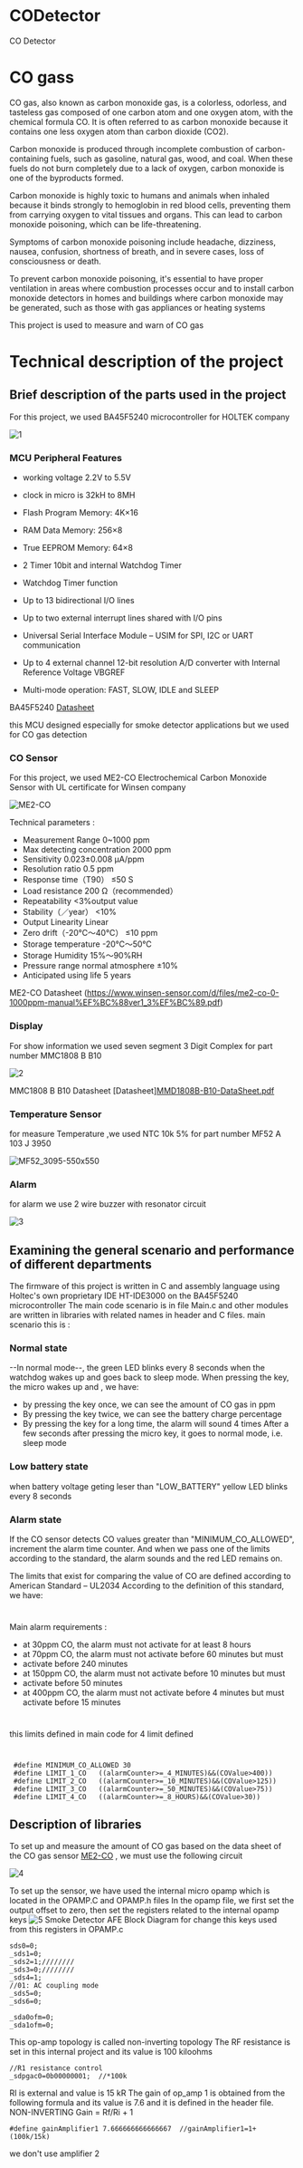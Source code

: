 # CODetector
CO Detector

# CO gass
CO gas, also known as carbon monoxide gas, is a colorless, odorless, and tasteless gas composed of one carbon atom and one oxygen atom, with the chemical formula CO. It is often referred to as carbon monoxide because it contains one less oxygen atom than carbon dioxide (CO2).

Carbon monoxide is produced through incomplete combustion of carbon-containing fuels, such as gasoline, natural gas, wood, and coal. When these fuels do not burn completely due to a lack of oxygen, carbon monoxide is one of the byproducts formed.

Carbon monoxide is highly toxic to humans and animals when inhaled because it binds strongly to hemoglobin in red blood cells, preventing them from carrying oxygen to vital tissues and organs. This can lead to carbon monoxide poisoning, which can be life-threatening. 

Symptoms of carbon monoxide poisoning include headache, dizziness, nausea, confusion, shortness of breath, and in severe cases, loss of consciousness or death.

To prevent carbon monoxide poisoning, it's essential to have proper ventilation in areas where combustion processes occur and to install carbon monoxide detectors in homes and buildings where carbon monoxide may be generated, such as those with gas appliances or heating systems

This project is used to measure and warn of CO gas

# Technical description of the project

## Brief description of the parts used in the project
For this project, we used BA45F5240 microcontroller for HOLTEK company

![1](https://github.com/Mohamadkhosravi/CODetector/assets/94738811/7303fa27-6e76-4fca-b92d-a3873ea8319e)

### MCU Peripheral Features
* working voltage 2.2V to 5.5V

* clock  in micro is 32kH to 8MH 

* Flash Program Memory: 4K×16

* RAM Data Memory: 256×8

* True EEPROM Memory: 64×8

* 2 Timer 10bit and internal Watchdog Timer

* Watchdog Timer function

* Up to 13 bidirectional I/O lines

* Up to two external interrupt lines shared with I/O pins

* Universal Serial Interface Module – USIM for SPI, I2C or UART communication

* Up to 4 external channel 12-bit resolution A/D converter with Internal Reference Voltage VBGREF
* Multi-mode operation: FAST, SLOW, IDLE and SLEEP

BA45F5240 [Datasheet](https://www.holtek.com.tw/webapi/11842/BA45F5240_5240-2v140.pdf) 

this MCU designed especially for smoke detector applications but we used for CO gas detection
### CO Sensor 
For this project, we used ME2-CO Electrochemical Carbon Monoxide Sensor with UL certificate for Winsen company

![ME2-CO](https://github.com/Mohamadkhosravi/CODetector/assets/94738811/c61d3add-fc4e-4da1-88d0-90ea02925615)

Technical parameters :
* Measurement Range	0~1000 ppm
* Max detecting concentration	2000 ppm
* Sensitivity	0.023±0.008 µA/ppm
* Resolution ratio	0.5 ppm
* Response time（T90）	≤50 S
* Load resistance	200 Ω（recommended）
* Repeatability	<3%output value
* Stability（／year）	<10%
* Output Linearity	Linear
* Zero drift（-20℃～40℃）	≤10 ppm
* Storage temperature	-20℃～50℃
* Storage Humidity	15%～90%RH
* Pressure range	normal atmosphere ±10%
* Anticipated using life	5 years


ME2-CO  Datasheet (https://www.winsen-sensor.com/d/files/me2-co-0-1000ppm-manual%EF%BC%88ver1_3%EF%BC%89.pdf)
### Display 
 For show information we used seven segment 3 Digit Complex for part number MMC1808 B B10
 
![2](https://github.com/Mohamadkhosravi/CODetector/assets/94738811/610d305e-6a13-4920-a16e-bc3b92a0b769)

MMC1808 B B10 Datasheet [Datasheet][MMD1808B-B10-DataSheet.pdf](https://github.com/Mohamadkhosravi/CODetector/files/12854924/MMD1808B-B10-DataSheet.pdf)

### Temperature Sensor
for measure Temperature ,we used NTC 10k 5% for part number MF52 A 103 J 3950

![MF52_3095-550x550](https://github.com/Mohamadkhosravi/CODetector/assets/94738811/ddeee2ff-c82c-4cc2-ac04-5c27fff9d2ae)

### Alarm 
for alarm we use 2 wire buzzer with resonator circuit



![3](https://github.com/Mohamadkhosravi/CODetector/assets/94738811/51b13706-63c2-4031-aca4-4b330883896e)

## Examining the general scenario and performance of different departments
The firmware of this project is written in C and assembly language using Holtec's own proprietary IDE HT-IDE3000  on the BA45F5240 microcontroller
The main code scenario is in file Main.c  and other modules are written in libraries with related names in header and C files.
main scenario this is : 

### Normal state

--In normal mode--, the green LED blinks every 8 seconds when the watchdog wakes up and goes back to sleep mode.
When pressing the key, the micro wakes up and , we have:

* by pressing the key once, we can see the amount of CO gas in ppm
* By pressing the key twice, we can see the battery charge percentage
* By pressing the key for a long time, the alarm will sound 4 times
After a few seconds after pressing the micro key, it goes to normal mode, i.e. sleep mode

### Low battery state
when battery voltage geting leser than "LOW_BATTERY" yellow LED blinks every 8 seconds


### Alarm state
If the CO sensor detects CO values greater than "MINIMUM_CO_ALLOWED", increment the alarm time counter.
And when we pass one of the limits according to the standard, the alarm sounds and the red LED remains on.


The limits that exist for comparing the value of CO are defined according to American Standard – UL2034
According to the definition of this standard, we have:
# #
Main alarm requirements :
 * at 30ppm CO, the alarm must not activate for at least 8 hours
 * at 70ppm CO, the alarm must not activate before 60 minutes but must
 * activate before 240 minutes
 * at 150ppm CO, the alarm must not activate before 10 minutes but must
 * activate before 50 minutes
 * at 400ppm CO, the alarm must not activate before 4 minutes but must activate before 15 minutes
  

# # 
this limits defined in main code for 4 limit defined
# # 
```
 #define MINIMUM_CO_ALLOWED 30
 #define LIMIT_1_CO   ((alarmCounter>=_4_MINUTES)&&(COValue>400))
 #define LIMIT_2_CO   ((alarmCounter>=_10_MINUTES)&&(COValue>125)) 
 #define LIMIT_3_CO   ((alarmCounter>=_50_MINUTES)&&(COValue>75)) 
 #define LIMIT_4_CO   ((alarmCounter>=_8_HOURS)&&(COValue>30))
```
## Description of libraries
To set up and measure the amount of CO gas based on the data sheet of the CO gas sensor [ME2-CO](https://github.com/Mohamadkhosravi/CODetector/assets/94738811/c61d3add-fc4e-4da1-88d0-90ea02925615)  , we must use the following circuit

![4](https://github.com/Mohamadkhosravi/CODetector/assets/94738811/d037fe12-3cf4-412c-acc0-197c10b30f03)

To set up the sensor, we have used the internal micro opamp which is located in the OPAMP.C and OPAMP.h files
In the opamp file, we first set the output offset to zero, then set the registers related to the internal opamp keys
![5](https://github.com/Mohamadkhosravi/CODetector/assets/94738811/f6979095-c815-479c-8207-c5fdd2a394b5)
Smoke Detector AFE Block Diagram
for change this keys used from this registers in OPAMP.c
```
sds0=0;
_sds1=0;
_sds2=1;////////
_sds3=0;////////
_sds4=1;
//01: AC coupling mode
_sds5=0;
_sds6=0;

_sda0ofm=0;
_sda1ofm=0;

```
This op-amp topology is called non-inverting topology
The RF resistance is set in this internal project and its value is 100 kiloohms
```
//R1 resistance control
_sdpgac0=0b00000001;  //*100k
```
RI is external and value is 15 kR
The gain of op_amp 1 is obtained from the following formula and its value is 7.6 and it is defined in the header file.
NON-INVERTING Gain = Rf/Ri + 1 
```
#define gainAmplifier1 7.666666666666667  //gainAmplifier1=1+(100k/15k)
```
we don't use amplifier 2









